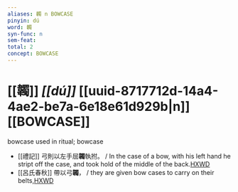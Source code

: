 ```yaml
---
aliases: 韣 n BOWCASE
pinyin: dú
word: 韣
syn-func: n
sem-feat: 
total: 2
concept: BOWCASE 
---
```

# [[韣]] *[[dú]]*  [[uuid-8717712d-14a4-4ae2-be7a-6e18e61d929b|n]] [[BOWCASE]]
bowcase used in ritual; bowcase
 - [[禮記]] 弓則以左手屈**韣**執拊。 / In the case of a bow, with his left hand he stript off the case, and took hold of the middle of the back.[HXWD](https://hxwd.org/textview.html?location=KR1d0052_tls_017-20a.43)
 - [[呂氏春秋]] 帶以弓**韣**， / they are given bow cases to carry on their belts,[HXWD](https://hxwd.org/textview.html?location=KR3j0009_tls_002-4a.9)